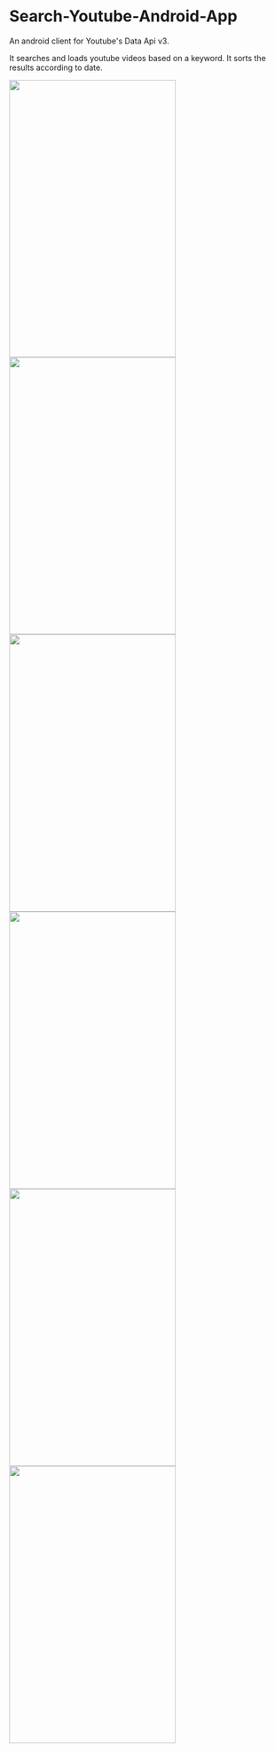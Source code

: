 # Search-Youtube-Android-App
An android client for Youtube's Data Api v3.

It searches and loads youtube videos based on a keyword. It sorts the results according to date.


<img src="https://raw.githubusercontent.com/sanjeeb9853/Search-Youtube-Android-App/master/screenshots/1.png" data-canonical-src="https://raw.githubusercontent.com/sanjeeb9853/Search-Youtube-Android-App/master/screenshots/1.png" width="300" height="500" /> 


<img src="https://raw.githubusercontent.com/sanjeeb9853/Search-Youtube-Android-App/master/screenshots/2.png" data-canonical-src="https://raw.githubusercontent.com/sanjeeb9853/Search-Youtube-Android-App/master/screenshots/2.png" width="300" height="500" />


<img src="https://raw.githubusercontent.com/sanjeeb9853/Search-Youtube-Android-App/master/screenshots/3.png" data-canonical-src="https://raw.githubusercontent.com/sanjeeb9853/Search-Youtube-Android-App/master/screenshots/3.png" width="300" height="500" />


<img src="https://raw.githubusercontent.com/sanjeeb9853/Search-Youtube-Android-App/master/screenshots/4.png" data-canonical-src="https://raw.githubusercontent.com/sanjeeb9853/Search-Youtube-Android-App/master/screenshots/4.png" width="300" height="500" />


<img src="https://raw.githubusercontent.com/sanjeeb9853/Search-Youtube-Android-App/master/screenshots/5.png" data-canonical-src="https://raw.githubusercontent.com/sanjeeb9853/Search-Youtube-Android-App/master/screenshots/5.png" width="300" height="500" />


<img src="https://raw.githubusercontent.com/sanjeeb9853/Search-Youtube-Android-App/master/screenshots/6.png" data-canonical-src="https://raw.githubusercontent.com/sanjeeb9853/Search-Youtube-Android-App/master/screenshots/6.png" width="300" height="500" />
